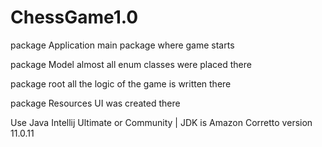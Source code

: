 # ChessGame1.0

package Application
main package where game starts

package Model
almost all enum classes were placed there

package root
all the logic of the game is written there

package Resources 
UI was created there

Use Java Intellij Ultimate or Community | 
JDK is Amazon Corretto version 11.0.11
